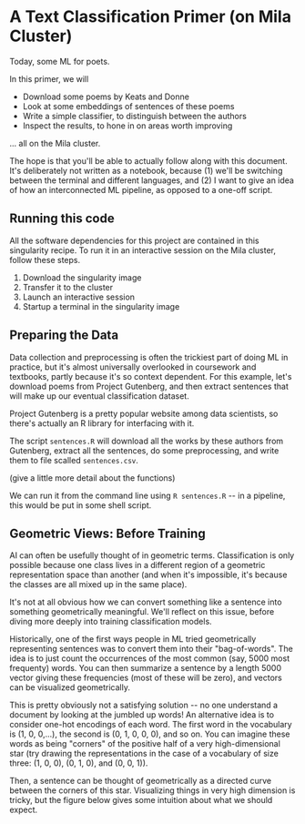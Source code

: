 
# A Text Classification Primer (on Mila Cluster)

Today, some ML for poets.

In this primer, we will
* Download some poems by Keats and Donne
* Look at some embeddings of sentences of these poems
* Write a simple classifier, to distinguish between the authors
* Inspect the results, to hone in on areas worth improving

... all on the Mila cluster.

The hope is that you'll be able to actually follow along with this document.
It's deliberately not written as a notebook, because (1) we'll be switching
between the terminal and different languages, and (2) I want to give an idea of
how an interconnected ML pipeline, as opposed to a one-off script.

## Running this code

All the software dependencies for this project are contained in this singularity
recipe. To run it in an interactive session on the Mila cluster, follow these
steps.

1) Download the singularity image
2) Transfer it to the cluster
3) Launch an interactive session
4) Startup a terminal in the singularity image

## Preparing the Data

Data collection and preprocessing is often the trickiest part of doing ML in
practice, but it's almost universally overlooked in coursework and textbooks,
partly because it's so context dependent. For this example, let's download poems
from Project Gutenberg, and then extract sentences that will make up our
eventual classification dataset.

Project Gutenberg is a pretty popular website among data scientists, so there's
actually an R library for interfacing with it. 

The script `sentences.R` will download all the works by these authors from
Gutenberg, extract all the sentences, do some preprocessing, and write them to
file scalled `sentences.csv`.

(give a little more detail about the functions)

We can run it from the command line using `R sentences.R` -- in a pipeline, this
would be put in some shell script.

## Geometric Views: Before Training

AI can often be usefully thought of in geometric terms. Classification is only
possible because one class lives in a different region of a geometric
representation space than another (and when it's impossible, it's because the
classes are all mixed up in the same place).

It's not at all obvious how we can convert something like a sentence into
something geometrically meaningful. We'll reflect on this issue, before diving
more deeply into training classification models.

Historically, one of the first ways people in ML tried geometrically
representing sentences was to convert them into their "bag-of-words". The idea
is to just count the occurrences of the most common (say, 5000 most frequenty)
words. You can then summarize a sentence by a length 5000 vector giving these
frequencies (most of these will be zero), and vectors can be visualized
geometrically.

This is pretty obviously not a satisfying solution -- no one understand a
document by looking at the jumbled up words! An alternative idea is to consider
one-hot encodings of each word. The first word in the vocabulary is (1, 0,
0,...), the second is (0, 1, 0, 0, 0), and so on. You can imagine these words as
being "corners" of the positive half of a very high-dimensional star (try
drawing the representations in the case of a vocabulary of size three: (1, 0,
0), (0, 1, 0), and (0, 0, 1)).


Then, a sentence can be thought of geometrically as a directed curve between the
corners of this star. Visualizing things in very high dimension is tricky, but
the figure below gives some intuition about what we should expect.
